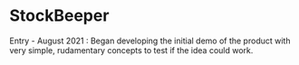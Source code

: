 # StockBeeper

Entry - August 2021 : Began developing the initial demo of the product with very simple, rudamentary concepts to test if the idea could work.
  
  
